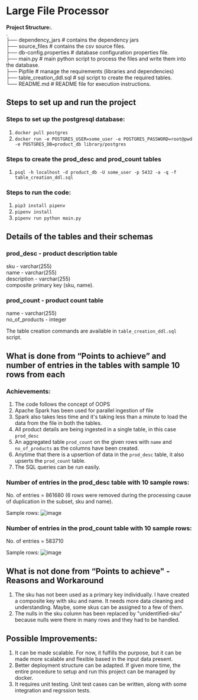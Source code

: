 # Large File Processor

<b>Project Structure:</b>.  
 .    
    ├── dependency_jars                     # contains the dependency jars        
    ├── source_files                        # contains the csv source files.     
    ├── db-config.properties                # database configuration properties file.   
    ├── main.py                             # main python script to process the files and write them into the database.   
    ├── Pipfile                             # manage the requirements (libraries and dependencies)    
    ├── table_creation_ddl.sql              # sql script to create the required tables.   
    └── README.md                           # README file for execution instructions.   

## Steps to set up and run the project

### Steps to set up the postgresql database:
1. `docker pull postgres`
2. `docker run -e POSTGRES_USER=some_user -e POSTGRES_PASSWORD=root@pwd -e POSTGRES_DB=product_db library/postgres`

### Steps to create the prod_desc and prod_count tables
1. `psql -h localhost -d product_db -U some_user -p 5432 -a -q -f table_creation_ddl.sql`

### Steps to run the code:
1. `pip3 install pipenv`
2. `pipenv install`
3. `pipenv run python main.py`

## Details of the tables and their schemas

### prod_desc - product description table
sku - varchar(255)  
name - varchar(255)  
description - varchar(255)   
composite primary key (sku, name).  

### prod_count - product count table
name - varchar(255)  
no_of_products - integer

The table creation commands are available in `table_creation_ddl.sql` script.

## What is done from “Points to achieve” and number of entries in the tables with sample 10 rows from each
### Achievements:
1. The code follows the concept of OOPS
2. Apache Spark has been used for parallel ingestion of file 
3. Spark also takes less time and it's taking less than a minute to load the data from the file in both the tables.
4. All product details are being ingested in a single table, in this case `prod_desc`
5. An aggregated table `prod_count` on the given rows with `name` and `no_of_products` as the columns have been created.
6. Anytime that there is a upsertion of data in the `prod_desc` table, it also upserts the `prod_count` table.
7. The SQL queries can be run easily.

### Number of entries in the prod_desc table with 10 sample rows:
No. of entries = 861680 (6 rows were removed during the processing cause of duplication in the subset, sku and name).  

Sample rows:
![image](https://user-images.githubusercontent.com/27270128/112167198-46354f00-8c16-11eb-8daa-92c35ff16c5f.png)

### Number of entries in the prod_count table with 10 sample rows:
No. of entries = 583710

Sample rows:
![image](https://user-images.githubusercontent.com/27270128/112167657-9f04e780-8c16-11eb-9a77-e72878d3fe2a.png)

## What is not done from “Points to achieve" -  Reasons and Workaround
1. The sku has not been used as a primary key individually. I have created a composite key with sku and name. It needs more data cleaning and understanding. Maybe, some skus can be assigned to a few of them.
2. The nulls in the sku column has been replaced by "unidentified-sku" because nulls were there in many rows and they had to be handled.

## Possible Improvements:
1. It can be made scalable. For now, it fulfills the purpose, but it can be made more scalable and flexible based in the input data present.
2. Better deployment structure can be adapted. If given more time, the entire procedure to setup and run this project can be managed by docker.
3. It requires unit testing. Unit test cases can be written, along with some integration and regrssion tests.
